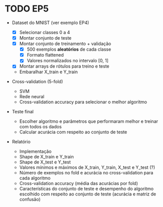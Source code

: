 # TODO EP5

- Dataset do MNIST (ver exemplo EP4)
    - [X] Selecionar classes 0 a 4
    - [X] Montar conjunto de teste
    - [X] Montar conjunto de treinamento + validação
        - [X] 500 exemplos **aleatórios** de cada classe
        - [X] Formato flattened
        - [X] Valores normalizados no intervalo [0, 1]
    - [X] Montar arrays de rótulos para treino e teste
    - Embaralhar X_train e Y_train

- Cross-validation (5-fold)
    - SVM
    - Rede neural
    - Cross-validation accuracy para selecionar o melhor algoritmo

- Teste final
    - Escolher algoritmo e parâmetros que performaram melhor e treinar com todos os dados
    - Calcular acurácia com respeito ao conjunto de teste

- Relatório
    - Implementação
    - Shape de X_train e Y_train
    - Shape de X_test e Y_test
    - Valores mínimos e máximos de X_train, Y_train, X_test e Y_test (?)
    - Número de exemplos no fold e acurácia no cross-validation para cada algoritmo
    - Cross-validation accuracy (média das acurácias por fold)
    - Características do conjunto de teste e desempenho do algoritmo escolhido com respeito ao conjunto de teste (acurácia e matriz de confusão)